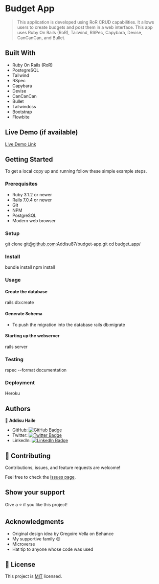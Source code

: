 # Budget App

> This application is developed using RoR CRUD capabilities. It allows users to create budgets and post them in a web interface. This app uses Ruby On Rails (RoR), Tailwind, RSPec, Capybara, Devise, CanCanCan, and Bullet.

## Built With

- Ruby On Rails (RoR)
- PostegreSQL
- Tailwind
- RSpec
- Capybara
- Devise
- CanCanCan
- Bullet
- Tailwindcss
- Bootstrap
- Flowbite

## Live Demo (if available)

[Live Demo Link](https://budget-app-new.herokuapp.com/)

## Getting Started

To get a local copy up and running follow these simple example steps.

### Prerequisites

- Ruby 3.1.2 or newer
- Rails 7.0.4 or newer
- Git
- NPM
- PostgreSQL
- Modern web browser

### Setup

git clone git@github.com:Addisu87/budget-app.git
cd budget_app/

### Install

bundle install
npm install

### Usage

#### Create the database

rails db:create

#### Generate Schema

- To push the migration into the database
  rails db:migrate

#### Starting up the webserver

rails server

### Testing

rspec --format documentation

### Deployment

Heroku

## Authors

👤 **Addisu Haile**

- GitHub: [![GitHub Badge](https://img.shields.io/badge/-Addisu87-white?logo=GitHub&logoColor=181717&style=plastic)](https://github.com/Addisu87)
- Twitter: [![Twitter Badge](https://img.shields.io/badge/-AddisuTedla-white?logo=Twitter&logoColor=1DA1F2&style=plastic)](https://twitter.com/AddisuTedla)
- LinkedIn: [![LinkedIn Badge](https://img.shields.io/badge/-addisu_tedla-white?logo=LinkedIn&logoColor=1DA1F2&style=plastic)](https://linkedin.com/in/addisu-tedla/)

## 🤝 Contributing

Contributions, issues, and feature requests are welcome!

Feel free to check the [issues page](../../issues/).

## Show your support

Give a ⭐️ if you like this project!

## Acknowledgments

- Original design idea by Gregoire Vella on Behance
- My supportive family 😊
- Microverse
- Hat tip to anyone whose code was used

## 📝 License

This project is [MIT](./LICENSE) licensed.
